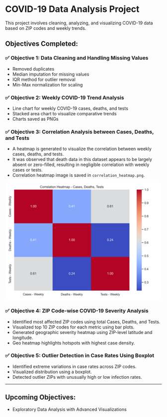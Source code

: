 # COVID-19 Data Analysis Project

This project involves cleaning, analyzing, and visualizing COVID-19 data based on ZIP codes and weekly trends.

## Objectives Completed:

### ✅ Objective 1: Data Cleaning and Handling Missing Values
- Removed duplicates
- Median imputation for missing values
- IQR method for outlier removal
- Min-Max normalization for scaling

### ✅ Objective 2: Weekly COVID-19 Trend Analysis
- Line chart for weekly COVID-19 cases, deaths, and tests
- Stacked area chart to visualize comparative trends
- Charts saved as PNGs

### ✅ Objective 3: Correlation Analysis between Cases, Deaths, and Tests
- A heatmap is generated to visualize the correlation between weekly cases, deaths, and tests.
- It was observed that death data in this dataset appears to be largely absent or zero-filled, resulting in negligible correlation with weekly cases or tests.
- Correlation heatmap image is saved in `correlation_heatmap.png`.

![Correlation Heatmap](correlation_heatmap.png)

### ✅ Objective 4: ZIP Code-wise COVID-19 Severity Analysis

- Identified most affected ZIP codes using total Cases, Deaths, and Tests.
- Visualized top 10 ZIP codes for each metric using bar plots.
- Generated geographic severity heatmap using ZIP-level latitude and longitude.
- Geo heatmap highlights hotspots with highest case density.

### ✅ Objective 5: Outlier Detection in Case Rates Using Boxplot

- Identified extreme variations in case rates across ZIP codes.
- Visualized distribution using a boxplot.
- Detected outlier ZIPs with unusually high or low infection rates.

---

## Upcoming Objectives:
- Exploratory Data Analysis with Advanced Visualizations